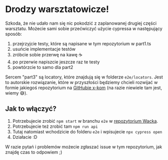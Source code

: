 # Drodzy warsztatowicze!

Szkoda, że nie udało nam się nic pokodzić z zaplanowanej drugiej części warsztatu. Możecie sami sobie przećwiczyć użycie cypressa w następujący sposób:

1. przejrzyjcie testy, które są napisane w tym repozytorium w part1.ts
2. usuńcie implementacje testów
3. zróbcie sobie przerwę na kawę ☕
4. po przerwie napiszcie jeszcze raz te testy
5. powtórzcie to samo dla part2

Sercem "part3" są locatory, które znajdują się w folderze `e2e/locators`. Jest to autorskie rozwiązanie, które w przyszłości będziemy chcieli rozwijać w formie jakiegoś repozytorium na [GitHubie x-kom](https://github.com/x-kom) (na razie niewiele tam jest, wiemy 😅).

## Jak to włączyć?
1. Potrzebujecie zrobić `npm start` w branchu `e2e` w [repozytorium Wacka](https://github.com/waclawlabuda/sfi-app).
2. Potrzebujecie też zrobić tam `npm run api`
3. Tutaj natomiast wchodzicie do folderu `e2e` i wpisujecie `npx cypress open`
4. Działacie :D

W razie pytań i problemów możecie zgłaszać issue w tym repozytorium, jak znajdę czas to odpowiem ;)